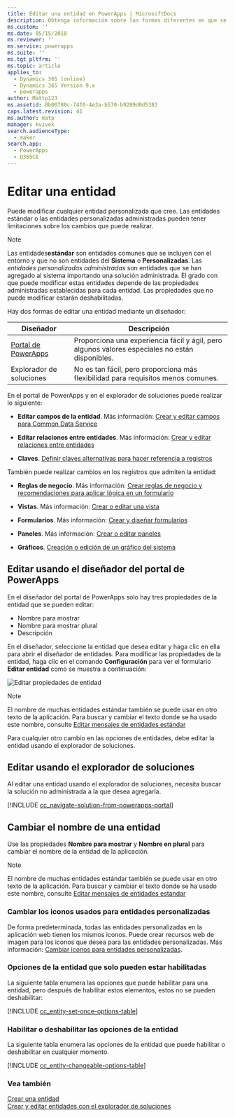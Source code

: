 ```yaml
---
title: Editar una entidad en PowerApps | MicrosoftDocs
description: Obtenga información sobre las formas diferentes en que se puede editar una entidad
ms.custom: ''
ms.date: 05/15/2018
ms.reviewer: ''
ms.service: powerapps
ms.suite: ''
ms.tgt_pltfrm: ''
ms.topic: article
applies_to:
  - Dynamics 365 (online)
  - Dynamics 365 Version 9.x
  - powerapps
author: Mattp123
ms.assetid: 8b00780c-74f0-4e3a-b570-b9289d0d5383
caps.latest.revision: 41
ms.author: matp
manager: kvivek
search.audienceType:
  - maker
search.app:
  - PowerApps
  - D365CE
---
```

# <a name="edit-an-entity"></a>Editar una entidad

Puede modificar cualquier entidad personalizada que cree. Las entidades estándar o las entidades personalizadas administradas pueden tener limitaciones sobre los cambios que puede realizar.  
  
> [!NOTE]
> Las entidades**estándar** son entidades comunes que se incluyen con el entorno y que no son entidades del **Sistema** o **Personalizadas**. Las *entidades personalizadas administradas* son entidades que se han agregado al sistema importando una solución administrada. El grado con que puede modificar estas entidades depende de las propiedades administradas establecidas para cada entidad. Las propiedades que no puede modificar estarán deshabilitadas. 

Hay dos formas de editar una entidad mediante un diseñador:

|Diseñador|Descripción|
|--|--|
|[Portal de PowerApps](https://web.powerapps.com/?utm_source=padocs&utm_medium=linkinadoc&utm_campaign=referralsfromdoc)|Proporciona una experiencia fácil y ágil, pero algunos valores especiales no están disponibles.|
|Explorador de soluciones|No es tan fácil, pero proporciona más flexibilidad para requisitos menos comunes.|

En el portal de PowerApps y en el explorador de soluciones puede realizar lo siguiente:

- **Editar campos de la entidad**. Más información: [Crear y editar campos para Common Data Service](create-edit-fields.md)
  
- **Editar relaciones entre entidades**. Más información: [Crear y editar relaciones entre entidades](create-edit-entity-relationships.md)

- **Claves**. [Definir claves alternativas para hacer referencia a registros](define-alternate-keys-reference-records.md)
  
También puede realizar cambios en los registros que admiten la entidad:  

- **Reglas de negocio**. Más información: [Crear reglas de negocio y recomendaciones para aplicar lógica en un formulario](../model-driven-apps/create-business-rules-recommendations-apply-logic-form.md)

- **Vistas**. Más información: [Crear o editar una vista](../model-driven-apps/create-edit-views.md)
  
- **Formularios**. Más información: [Crear y diseñar formularios](../model-driven-apps/create-design-forms.md)

- **Paneles**. Más información: [Crear o editar paneles](../model-driven-apps/create-edit-dashboards.md)

- **Gráficos**. [Creación o edición de un gráfico del sistema](../model-driven-apps/create-edit-system-chart.md)

## <a name="edit-using-powerapps-portal-designer"></a>Editar usando el diseñador del portal de PowerApps

En el diseñador del portal de PowerApps solo hay tres propiedades de la entidad que se pueden editar:
 - Nombre para mostrar
 - Nombre para mostrar plural
 - Descripción

En el diseñador, seleccione la entidad que desea editar y haga clic en ella para abrir el diseñador de entidades. Para modificar las propiedades de la entidad, haga clic en el comando **Configuración** para ver el formulario **Editar entidad** como se muestra a continuación:

![Editar propiedades de entidad](media/edit-entity-properties-powerapps-portal-designer.png)

> [!NOTE]
>  El nombre de muchas entidades estándar también se puede usar en otro texto de la aplicación. Para buscar y cambiar el texto donde se ha usado este nombre, consulte [Editar mensajes de entidades estándar](edit-system-entity-messages.md)

Para cualquier otro cambio en las opciones de entidades, debe editar la entidad usando el explorador de soluciones.

## <a name="edit-using-solution-explorer"></a>Editar usando el explorador de soluciones

Al editar una entidad usando el explorador de soluciones, necesita buscar la solución no administrada a la que desea agregarla.

[!INCLUDE [cc_navigate-solution-from-powerapps-portal](../../includes/cc_navigate-solution-from-powerapps-portal.md)]
  
<a name="BKMK_ChangeEntityName"></a> 
  
## <a name="change-the-name-of-an-entity"></a>Cambiar el nombre de una entidad  

Use las propiedades **Nombre para mostrar** y **Nombre en plural** para cambiar el nombre de la entidad de la aplicación. 

> [!NOTE]
>  El nombre de muchas entidades estándar también se puede usar en otro texto de la aplicación. Para buscar y cambiar el texto donde se ha usado este nombre, consulte [Editar mensajes de entidades estándar](edit-system-entity-messages.md)
  
<a name="BKMK_ChangeEntityIcon"></a>   

###  <a name="change-the-icons-used-for-custom-entities"></a>Cambiar los iconos usados para entidades personalizadas  

De forma predeterminada, todas las entidades personalizadas en la aplicación web tienen los mismos iconos. Puede crear recursos web de imagen para los iconos que desea para las entidades personalizadas. Más información:  [Cambiar iconos para entidades personalizadas](../model-driven-apps/change-custom-entity-icons.md).  
  
<a name="BKMK_EnableOptions"></a>  
 
###  <a name="entity-options-that-can-only-be-enabled"></a>Opciones de la entidad que solo pueden estar habilitadas  

La siguiente tabla enumera las opciones que puede habilitar para una entidad, pero después de habilitar estos elementos, estos no se pueden deshabilitar:  

[!INCLUDE [cc_entity-set-once-options-table](../../includes/cc_entity-set-once-options-table.md)] 
  
<a name="BKMK_EnableDisableOptions"></a>  
 
###  <a name="enable-or-disable-entity-options"></a>Habilitar o deshabilitar las opciones de la entidad  

La siguiente tabla enumera las opciones de la entidad que puede habilitar o deshabilitar en cualquier momento.  

[!INCLUDE [cc_entity-changeable-options-table](../../includes/cc_entity-changeable-options-table.md)] 

### <a name="see-also"></a>Vea también

[Crear una entidad](create-edit-entities.md)<br />
[Crear y editar entidades con el explorador de soluciones](create-edit-entities-solution-explorer.md)
